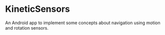 KineticSensors
=================

An Android app to implement some concepts about navigation using motion and rotation sensors.
